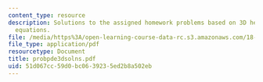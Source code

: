 ```yaml
---
content_type: resource
description: Solutions to the assigned homework problems based on 3D heat and wave
  equations.
file: /media/https%3A/open-learning-course-data-rc.s3.amazonaws.com/18-303-linear-partial-differential-equations-fall-2006/51d067cc59d0bc0639235ed2b8a502eb_probpde3dsolns.pdf
file_type: application/pdf
resourcetype: Document
title: probpde3dsolns.pdf
uid: 51d067cc-59d0-bc06-3923-5ed2b8a502eb
---
```

